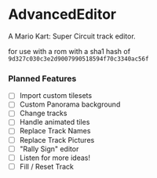 # AdvancedEditor
A Mario Kart: Super Circuit track editor.

for use with a rom with a sha1 hash of `9d327c030c3e2d9007990518594f70c3340ac56f`

### Planned Features
- [ ] Import custom tilesets
- [ ] Custom Panorama background
- [ ] Change tracks
- [ ] Handle animated tiles
- [ ] Replace Track Names
- [ ] Replace Track Pictures
- [ ] "Rally Sign" editor
- [ ] Listen for more ideas!
- [ ] Fill / Reset Track

